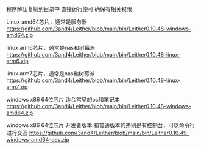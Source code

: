 程序解压复制到目录中
直接运行便可
确保有相关权限


Linux amd64芯片，通常是服务器  
<https://github.com/3and4/Leither/blob/main/bin/Leither0.10.48-windows-amd64.zip>  

linux arm6芯片，通常是nas和树莓派  
<https://github.com/3and4/Leither/blob/main/bin/Leither0.10.48-linux-arm6.zip>

linux arm7芯片，通常是nas和树莓派  
<https://github.com/3and4/Leither/blob/main/bin/Leither0.10.48-linux-arm7.zip>

windows x86 64位芯片 适合常见的pc和笔记本  
<https://github.com/3and4/Leither/blob/main/bin/Leither0.10.48-windows-amd64.zip>

windows x86 64位芯片 开发者版本
和普通版本的差别是有控制台，可以命令行进行交互
<https://github.com/3and4/Leither/blob/main/bin/Leither0.10.49-windows-amd64-dev.zip>  


